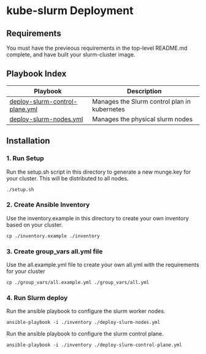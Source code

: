 # kube-slurm Deployment

## Requirements
You must have the previeous requirements in the top-level README.md complete, and have built your slurm-cluster image.

## Playbook Index
| Playbook                                                         | Description                                  |
| ---------------------------------------------------------------- | -------------------------------------------- |
| [deploy-slurm-control-plane.yml](deploy-slurm-control-plane.yml) | Manages the Slurm control plan in kubernetes |
| [deploy-slurm-nodes.yml](deploy-slurm-nodes.yml)                 | Manages the physical slurm nodes             |

## Installation
### 1. Run Setup
Run the setup.sh script in this directory to generate a new munge.key for your cluster. This will be distributed to all nodes.
```
./setup.sh
```

### 2. Create Ansible Inventory
Use the inventory.example in this directory to create your own inventory based on your cluster.
```
cp ./inventory.example ./inventory
```

### 3. Create group_vars all.yml file
Use the all.example.yml file to create your own all.yml with the requirements for your cluster
```
cp ./group_vars/all.example.yml ./group_vars/all.yml
```

### 4. Run Slurm deploy
Run the ansible playbook to configure the slurm worker nodes.
```
ansible-playbook -i ./inventory ./deploy-slurm-nodes.yml
```

Run the ansible playbook to configure the slurm control plane.
```
ansible-playbook -i ./inventory ./deploy-slurm-control-plane.yml
```
